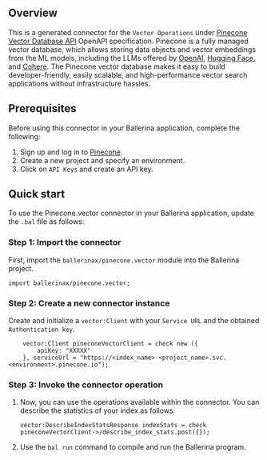 ## Overview
This is a generated connector for the `Vector Operations` under [Pinecone Vector Database API](https://docs.pinecone.io/reference) OpenAPI specification. Pinecone is a fully managed vector database, which allows storing data objects and vector embeddings from the ML models, including the LLMs offered by [OpenAI](https://openai.com/), [Hugging Face](https://huggingface.co/), and [Cohere](https://cohere.ai/). The Pinecone vector database makes it easy to build developer-friendly, easily scalable, and high-performance vector search applications without infrastructure hassles.

## Prerequisites
Before using this connector in your Ballerina application, complete the following:

1. Sign up and log in to [Pinecone](https://www.pinecone.io/).
2. Create a new project and specify an environment.
3. Click on `API Keys` and create an API key.

## Quick start
To use the Pinecone.vector connector in your Ballerina application, update the `.bal` file as follows:

### Step 1: Import the connector
First, import the `ballerinax/pinecone.vector` module into the Ballerina project.
```ballerina
import ballerinax/pinecone.vector;
```

### Step 2: Create a new connector instance
Create and initialize a `vector:Client` with your `Service URL` and the obtained `Authentication key`.
```ballerina
    vector:Client pineconeVectorClient = check new ({
        apiKey: "XXXXX"
    }, serviceUrl = "https://<index_name>-<project_name>.svc.<environment>.pinecone.io");
```

### Step 3: Invoke the connector operation
1. Now, you can use the operations available within the connector. You can describe the statistics of your index as follows.
    ```ballerina
    vector:DescribeIndexStatsResponse indexStats = check pineconeVectorClient->/describe_index_stats.post({});
    ```
2. Use the `bal run` command to compile and run the Ballerina program.
